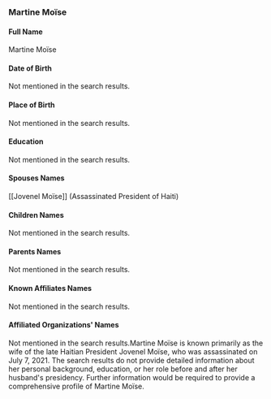 ### Martine Moïse

#### Full Name

Martine Moïse

#### Date of Birth

Not mentioned in the search results.

#### Place of Birth

Not mentioned in the search results.

#### Education

Not mentioned in the search results.

#### Spouses Names

[[Jovenel Moïse]] (Assassinated President of Haiti)

#### Children Names

Not mentioned in the search results.

#### Parents Names

Not mentioned in the search results.

#### Known Affiliates Names

Not mentioned in the search results.

#### Affiliated Organizations' Names

Not mentioned in the search results.Martine Moïse is known primarily as the wife of the late Haitian President Jovenel Moïse, who was assassinated on July 7, 2021. The search results do not provide detailed information about her personal background, education, or her role before and after her husband's presidency. Further information would be required to provide a comprehensive profile of Martine Moïse.